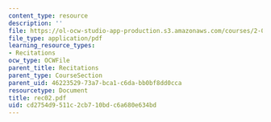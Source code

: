 ```yaml
---
content_type: resource
description: ''
file: https://ol-ocw-studio-app-production.s3.amazonaws.com/courses/2-003j-dynamics-and-control-i-spring-2007/cd2754d9511c2cb710bdc6a680e634bd_rec02.pdf
file_type: application/pdf
learning_resource_types:
- Recitations
ocw_type: OCWFile
parent_title: Recitations
parent_type: CourseSection
parent_uid: 46223529-73a7-bca1-c6da-bb0bf8dd0cca
resourcetype: Document
title: rec02.pdf
uid: cd2754d9-511c-2cb7-10bd-c6a680e634bd
---
```

